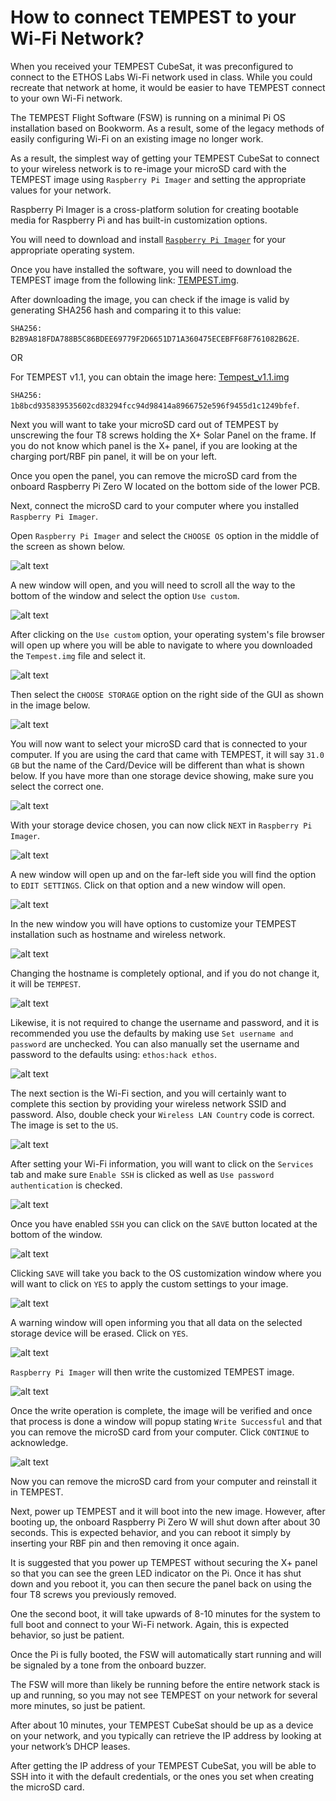 # How to connect TEMPEST to your Wi-Fi Network?

When you received your TEMPEST CubeSat, it was preconfigured to connect to the ETHOS Labs Wi-Fi network used in class. While you could recreate that network at home, it would be easier to have TEMPEST connect to your own Wi-Fi network.

The TEMPEST Flight Software (FSW) is running on a minimal Pi OS installation based on Bookworm. As a result, some of the legacy methods of easily configuring Wi-Fi on an existing image no longer work. 

As a result, the simplest way of getting your TEMPEST CubeSat to connect to your wireless network is to re-image your microSD card with the TEMPEST image using ```Raspberry Pi Imager``` and setting the appropriate values for your network.

Raspberry Pi Imager is a cross-platform solution for creating bootable media for Raspberry Pi and has built-in customization options.

You will need to download and install [```Raspberry Pi Imager```](https://www.raspberrypi.com/software/) for your appropriate operating system.

Once you have installed the software, you will need to download the TEMPEST image from the following link: [TEMPEST.img](https://drive.google.com/file/d/16SGQCWLUIjtlwZIXOSr-qfHSSttaX5Ga/view?usp=sharing).

After downloading the image, you can check if the image is valid by generating SHA256 hash and comparing it to this value:

 ```SHA256: B2B9A818FDA788B5C86BDEE69779F2D6651D71A360475ECEBFF68F761082B62E```.

 OR

 For TEMPEST v1.1, you can obtain the image here: [Tempest_v1.1.img](https://drive.google.com/file/d/1K1Nw7Q_Xnd-AX9t3xWBUItROa7UGI167/view?usp=drive_link)

 ```SHA256: 1b8bcd935839535602cd83294fcc94d98414a8966752e596f9455d1c1249bfef```.

Next you will want to take your microSD card out of TEMPEST by unscrewing the four T8 screws holding the X+ Solar Panel on the frame. If you do not know which panel is the X+ panel, if you are looking at the charging port/RBF pin panel, it will be on your left.

Once you open the panel, you can remove the microSD card from the onboard Raspberry Pi Zero W located on the bottom side of the lower PCB.

Next, connect the microSD card to your computer where you installed ```Raspberry Pi Imager```.

Open ```Raspberry Pi Imager``` and select the ```CHOOSE OS``` option in the middle of the screen as shown below.

![alt text](image.png)

A new window will open, and you will need to scroll all the way to the bottom of the window and select the option ```Use custom```.

![alt text](image-1.png)

After clicking on the ```Use custom``` option, your operating system's file browser will open up where you will be able to navigate to where you downloaded the ```Tempest.img``` file and select it.

![alt text](image-2.png)

Then select the ```CHOOSE STORAGE``` option on the right side of the GUI as shown in the image below.

![alt text](image-3.png)

You will now want to select your microSD card that is connected to your computer. If you are using the card that came with TEMPEST, it will say ```31.0 GB``` but the name of the Card/Device will be different than what is shown below. If you have more than one storage device showing, make sure you select the correct one.

![alt text](image-4.png)

With your storage device chosen, you can now click ```NEXT``` in ```Raspberry Pi Imager```.

![alt text](image-5.png)

A new window will open up and on the far-left side you will find the option to ```EDIT SETTINGS```. Click on that option and a new window will open.

![alt text](image-6.png)

In the new window you will have options to customize your TEMPEST installation such as hostname and wireless network.

![alt text](image-7.png)

Changing the hostname is completely optional, and if you do not change it, it will be ```TEMPEST```.

![alt text](image-8.png)

Likewise, it is not required to change the username and password, and it is recommended you use the defaults by making use ```Set username and password``` are unchecked. You can also manually set the username and password to the defaults using: ```ethos:hack ethos```.

![alt text](image-9.png)

The next section is the Wi-Fi section, and you will certainly want to complete this section by providing your wireless network SSID and password. Also, double check your ```Wireless LAN Country``` code is correct. The image is set to the ```US```.

![alt text](image-10.png)

After setting your Wi-Fi information, you will want to click on the ```Services``` tab and make sure ```Enable SSH``` is clicked as well as ```Use password authentication``` is checked.

![alt text](image-11.png)

Once you have enabled ```SSH``` you can click on the ```SAVE``` button located at the bottom of the window.

![alt text](image-12.png)

Clicking ```SAVE``` will take you back to the OS customization window where you will want to click on ```YES``` to apply the custom settings to your image.

![alt text](image-13.png)

A warning window will open informing you that all data on the selected storage device will be erased. Click on ```YES```.

![alt text](image-14.png)

```Raspberry Pi Imager``` will then write the customized TEMPEST image. 

![alt text](image-15.png)

Once the write operation is complete, the image will be verified and once that process is done a window will popup stating ```Write Successful``` and that you can remove the microSD card from your computer. Click ```CONTINUE``` to acknowledge.

![alt text](image-16.png)

Now you can remove the microSD card from your computer and reinstall it in TEMPEST. 

Next, power up TEMPEST and it will boot into the new image. However, after booting up, the onboard Raspberry Pi Zero W will shut down after about 30 seconds. This is expected behavior, and you can reboot it simply by inserting your RBF pin and then removing it once again. 

It is suggested that you power up TEMPEST without securing the X+ panel so that you can see the green LED indicator on the Pi. Once it has shut down and you reboot it, you can then secure the panel back on using the four T8 screws you previously removed.

One the second boot, it will take upwards of 8-10 minutes for the system to full boot and connect to your Wi-Fi network. Again, this is expected behavior, so just be patient.

Once the Pi is fully booted, the FSW will automatically start running and will be signaled by a tone from the onboard buzzer. 

The FSW will more than likely be running before the entire network stack is up and running, so you may not see TEMPEST on your network for several more minutes, so just be patient. 

After about 10 minutes, your TEMPEST CubeSat should be up as a device on your network, and you typically can retrieve the IP address by looking at your network’s DHCP leases. 

After getting the IP address of your TEMPEST CubeSat, you will be able to SSH into it with the default credentials, or the ones you set when creating the microSD card.






